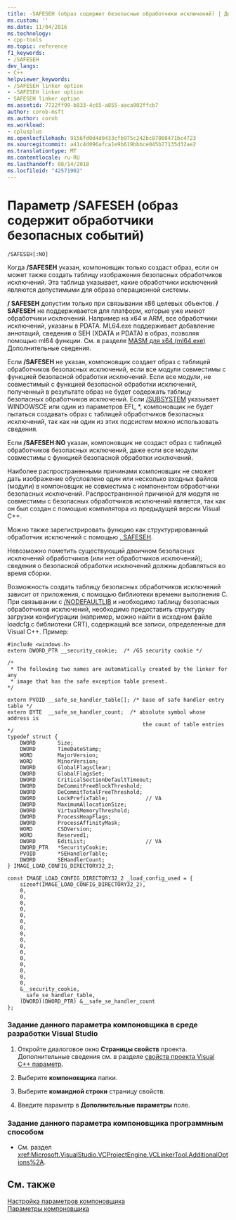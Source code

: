 ```yaml
---
title: -SAFESEH (образ содержит безопасные обработчики исключений) | Документация Майкрософт
ms.custom: ''
ms.date: 11/04/2016
ms.technology:
- cpp-tools
ms.topic: reference
f1_keywords:
- /SAFESEH
dev_langs:
- C++
helpviewer_keywords:
- /SAFESEH linker option
- -SAFESEH linker option
- SAFESEH linker option
ms.assetid: 7722ff99-b833-4c65-a855-aaca902ffcb7
author: corob-msft
ms.author: corob
ms.workload:
- cplusplus
ms.openlocfilehash: 9156fd0d4d0433cfb975c242bc87008471bc4723
ms.sourcegitcommit: a41c4d096afca1e9b619bbbce045b77135d32ae2
ms.translationtype: MT
ms.contentlocale: ru-RU
ms.lasthandoff: 08/14/2018
ms.locfileid: "42571902"
---
```

# <a name="safeseh-image-has-safe-exception-handlers"></a>Параметр /SAFESEH (образ содержит обработчики безопасных событий)
```  
/SAFESEH[:NO]  
```  
  
 Когда **/SAFESEH** указан, компоновщик только создаст образ, если он может также создать таблицу изображения безопасных обработчиков исключений. Эта таблица указывает, какие обработчики исключений являются допустимыми для образа операционной системы.  
  
 **/ SAFESEH** допустим только при связывании x86 целевых объектов. **/ SAFESEH** не поддерживается для платформ, которые уже имеют обработчики исключений. Например на x64 и ARM, все обработчики исключений, указаны в PDATA. ML64.exe поддерживает добавление аннотаций, сведения о SEH (XDATA и PDATA) в образ, позволяя помощью ml64 функции. См. в разделе [MASM для x64 (ml64.exe)](../../assembler/masm/masm-for-x64-ml64-exe.md) Дополнительные сведения.  
  
 Если **/SAFESEH** не указан, компоновщик создает образ с таблицей обработчиков безопасных исключений, если все модули совместимы с функцией безопасной обработки исключений. Если все модули, не совместимый с функцией безопасной обработки исключений, полученный в результате образ не будет содержать таблицу безопасных обработчиков исключений. Если [/SUBSYSTEM](../../build/reference/subsystem-specify-subsystem.md) указывает WINDOWSCE или один из параметров EFI_ *, компоновщик не будет пытаться создавать образ с таблицей обработчиков безопасных исключений, так как ни один из этих подсистем можно использовать сведения.  
  
 Если **/SAFESEH:NO** указан, компоновщик не создаст образ с таблицей обработчиков безопасных исключений, даже если все модули совместимы с функцией безопасной обработки исключений.  
  
 Наиболее распространенными причинами компоновщик не сможет дать изображение обусловлено один или несколько входных файлов (модули) в компоновщик не совместима с компонентом обработчики безопасных исключений. Распространенной причиной для модуля не совместимы с безопасных обработчиков исключений является, так как он был создан с помощью компилятора из предыдущей версии Visual C++.  
  
 Можно также зарегистрировать функцию как структурированный обработчик исключений с помощью [. SAFESEH](../../assembler/masm/dot-safeseh.md).  
  
 Невозможно пометить существующий двоичном безопасных исключений обработчиков (или нет обработчиков исключений); сведения о безопасной обработки исключений должны добавляться во время сборки.  
  
 Возможность создать таблицу безопасных обработчиков исключений зависит от приложения, с помощью библиотеки времени выполнения C. При связывании с [/NODEFAULTLIB](../../build/reference/nodefaultlib-ignore-libraries.md) и необходимо таблицу безопасных обработчиков исключений, необходимо предоставить структуру загрузки конфигурации (например, можно найти в исходном файле loadcfg.c библиотеки CRT), содержащий все записи, определенные для Visual C++. Пример:  
  
```  
#include <windows.h>  
extern DWORD_PTR __security_cookie;  /* /GS security cookie */  
  
/*  
 * The following two names are automatically created by the linker for any  
 * image that has the safe exception table present.  
*/  
  
extern PVOID __safe_se_handler_table[]; /* base of safe handler entry table */  
extern BYTE  __safe_se_handler_count;  /* absolute symbol whose address is  
                                           the count of table entries */  
typedef struct {  
    DWORD       Size;  
    DWORD       TimeDateStamp;  
    WORD        MajorVersion;  
    WORD        MinorVersion;  
    DWORD       GlobalFlagsClear;  
    DWORD       GlobalFlagsSet;  
    DWORD       CriticalSectionDefaultTimeout;  
    DWORD       DeCommitFreeBlockThreshold;  
    DWORD       DeCommitTotalFreeThreshold;  
    DWORD       LockPrefixTable;            // VA  
    DWORD       MaximumAllocationSize;  
    DWORD       VirtualMemoryThreshold;  
    DWORD       ProcessHeapFlags;  
    DWORD       ProcessAffinityMask;  
    WORD        CSDVersion;  
    WORD        Reserved1;  
    DWORD       EditList;                   // VA  
    DWORD_PTR   *SecurityCookie;  
    PVOID       *SEHandlerTable;  
    DWORD       SEHandlerCount;  
} IMAGE_LOAD_CONFIG_DIRECTORY32_2;  
  
const IMAGE_LOAD_CONFIG_DIRECTORY32_2 _load_config_used = {  
    sizeof(IMAGE_LOAD_CONFIG_DIRECTORY32_2),  
    0,  
    0,  
    0,  
    0,  
    0,  
    0,  
    0,  
    0,  
    0,  
    0,  
    0,  
    0,  
    0,  
    0,  
    0,  
    0,  
    &__security_cookie,  
    __safe_se_handler_table,  
    (DWORD)(DWORD_PTR) &__safe_se_handler_count  
};  
```  
  
### <a name="to-set-this-linker-option-in-the-visual-studio-development-environment"></a>Задание данного параметра компоновщика в среде разработки Visual Studio  
  
1.  Откройте диалоговое окно **Страницы свойств** проекта. Дополнительные сведения см. в разделе [свойств проекта Visual C++ параметр](../../ide/working-with-project-properties.md).  
  
2.  Выберите **компоновщика** папки.  
  
3.  Выберите **командной строки** страницу свойств.  
  
4.  Введите параметр в **Дополнительные параметры** поле.  
  
### <a name="to-set-this-linker-option-programmatically"></a>Задание данного параметра компоновщика программным способом  
  
-   См. раздел <xref:Microsoft.VisualStudio.VCProjectEngine.VCLinkerTool.AdditionalOptions%2A>.  
  
## <a name="see-also"></a>См. также  
 [Настройка параметров компоновщика](../../build/reference/setting-linker-options.md)   
 [Параметры компоновщика](../../build/reference/linker-options.md)